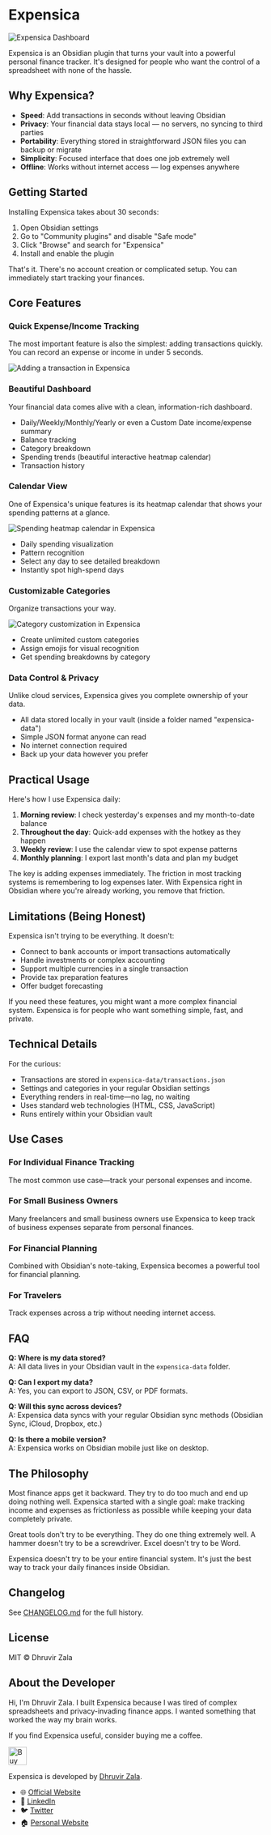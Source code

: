 # Expensica

![Expensica Dashboard](/assets/Expensica%20Dashboard.png)

Expensica is an Obsidian plugin that turns your vault into a powerful personal finance tracker. It's designed for people who want the control of a spreadsheet with none of the hassle.

## Why Expensica?

- **Speed**: Add transactions in seconds without leaving Obsidian
- **Privacy**: Your financial data stays local — no servers, no syncing to third parties
- **Portability**: Everything stored in straightforward JSON files you can backup or migrate
- **Simplicity**: Focused interface that does one job extremely well
- **Offline**: Works without internet access — log expenses anywhere

## Getting Started

Installing Expensica takes about 30 seconds:

1. Open Obsidian settings
2. Go to "Community plugins" and disable "Safe mode"
3. Click "Browse" and search for "Expensica"
4. Install and enable the plugin

That's it. There's no account creation or complicated setup. You can immediately start tracking your finances.

## Core Features

### Quick Expense/Income Tracking

The most important feature is also the simplest: adding transactions quickly. You can record an expense or income in under 5 seconds.

![Adding a transaction in Expensica](assets/Adding%20a%20transaction%20in%20Expensica.gif)

### Beautiful Dashboard

Your financial data comes alive with a clean, information-rich dashboard.

- Daily/Weekly/Monthly/Yearly or even a Custom Date income/expense summary
- Balance tracking
- Category breakdown
- Spending trends (beautiful interactive heatmap calendar)
- Transaction history

### Calendar View

One of Expensica's unique features is its heatmap calendar that shows your spending patterns at a glance.

![Spending heatmap calendar in Expensica](assets/Spending%20heatmap%20calendar%20in%20Expensica.gif)

- Daily spending visualization
- Pattern recognition
- Select any day to see detailed breakdown
- Instantly spot high-spend days

### Customizable Categories

Organize transactions your way.

![Category customization in Expensica](assets/Category%20customization%20in%20Expensica.png)

- Create unlimited custom categories
- Assign emojis for visual recognition
- Get spending breakdowns by category

### Data Control & Privacy

Unlike cloud services, Expensica gives you complete ownership of your data.

- All data stored locally in your vault (inside a folder named "expensica-data")
- Simple JSON format anyone can read
- No internet connection required
- Back up your data however you prefer

## Practical Usage

Here's how I use Expensica daily:

1. **Morning review**: I check yesterday's expenses and my month-to-date balance
2. **Throughout the day**: Quick-add expenses with the hotkey as they happen
3. **Weekly review**: I use the calendar view to spot expense patterns
4. **Monthly planning**: I export last month's data and plan my budget

The key is adding expenses immediately. The friction in most tracking systems is remembering to log expenses later. With Expensica right in Obsidian where you're already working, you remove that friction.

## Limitations (Being Honest)

Expensica isn't trying to be everything. It doesn't:

- Connect to bank accounts or import transactions automatically
- Handle investments or complex accounting
- Support multiple currencies in a single transaction
- Provide tax preparation features
- Offer budget forecasting

If you need these features, you might want a more complex financial system. Expensica is for people who want something simple, fast, and private.

## Technical Details

For the curious:

- Transactions are stored in `expensica-data/transactions.json`
- Settings and categories in your regular Obsidian settings
- Everything renders in real-time—no lag, no waiting
- Uses standard web technologies (HTML, CSS, JavaScript)
- Runs entirely within your Obsidian vault

## Use Cases

### For Individual Finance Tracking

The most common use case—track your personal expenses and income.

### For Small Business Owners

Many freelancers and small business owners use Expensica to keep track of business expenses separate from personal finances.

### For Financial Planning

Combined with Obsidian's note-taking, Expensica becomes a powerful tool for financial planning.

### For Travelers

Track expenses across a trip without needing internet access.

## FAQ

**Q: Where is my data stored?**  
A: All data lives in your Obsidian vault in the `expensica-data` folder.

**Q: Can I export my data?**  
A: Yes, you can export to JSON, CSV, or PDF formats.

**Q: Will this sync across devices?**  
A: Expensica data syncs with your regular Obsidian sync methods (Obsidian Sync, iCloud, Dropbox, etc.)

**Q: Is there a mobile version?**  
A: Expensica works on Obsidian mobile just like on desktop.

## The Philosophy

Most finance apps get it backward. They try to do too much and end up doing nothing well. Expensica started with a single goal: make tracking income and expenses as frictionless as possible while keeping your data completely private.

Great tools don't try to be everything. They do one thing extremely well. A hammer doesn't try to be a screwdriver. Excel doesn't try to be Word.

Expensica doesn't try to be your entire financial system. It's just the best way to track your daily finances inside Obsidian.

## Changelog

See [CHANGELOG.md](https://github.com/dhruvir-zala/obsidian-expensica/blob/main/CHANGELOG.md) for the full history.

## License

MIT © Dhruvir Zala

## About the Developer

Hi, I'm Dhruvir Zala. I built Expensica because I was tired of complex spreadsheets and privacy-invading finance apps. I wanted something that worked the way my brain works.

If you find Expensica useful, consider buying me a coffee.

<a href='https://ko-fi.com/X8X71DLZHF' target='_blank'><img height='36' style='border:0px;height:36px;' src='https://storage.ko-fi.com/cdn/kofi6.png?v=6' border='0' alt='Buy Me a Coffee at ko-fi.com' /></a>

Expensica is developed by [Dhruvir Zala](https://dhruvirzala.com/).

- 🌐 [Official Website](https://expensica.com/)
- 💼 [LinkedIn](https://www.linkedin.com/in/dhruvir-zala/)
- 🐦 [Twitter](https://twitter.com/DhruvirZala)
- 🏠 [Personal Website](https://dhruvirzala.com/)